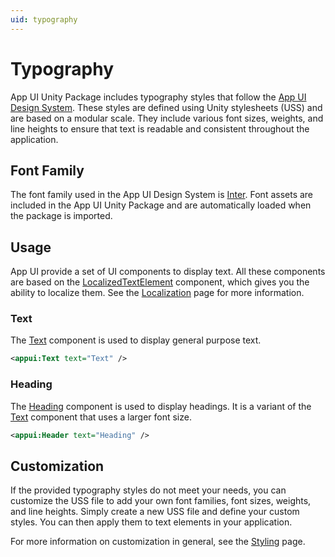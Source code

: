 ```yaml
---
uid: typography
---
```


# Typography

App UI Unity Package includes typography styles that follow the [App UI Design System](https://services.docs.internal.unity3d.com/unity-app-ui/docs/fundamentals/typography/).
These styles are defined using Unity stylesheets (USS) and are based on a modular scale.
They include various font sizes, weights, and line heights to ensure that text is readable and consistent throughout the application.

## Font Family

The font family used in the App UI Design System is [Inter](https://rsms.me/inter/).
Font assets are included in the App UI Unity Package and are automatically loaded when the package is imported.

## Usage

App UI provide a set of UI components to display text. 
All these components are based on the [LocalizedTextElement](xref:UnityEngine.Dt.App.UI.LocalizedTextElement) component,
which gives you the ability to localize them. See the [Localization](xref:localization) page for more information.

### Text

The [Text](xref:UnityEngine.Dt.App.UI.Text) component is used to display general purpose text.

```xml
<appui:Text text="Text" />
```

### Heading

The [Heading](xref:UnityEngine.Dt.App.UI.Header) component is used to display headings. 
It is a variant of the [Text](#text) component that uses a larger font size.

```xml
<appui:Header text="Heading" />
```

## Customization

If the provided typography styles do not meet your needs, you can customize the USS file to add your own font families,
font sizes, weights, and line heights. Simply create a new USS file and define your custom styles.
You can then apply them to text elements in your application.

For more information on customization in general, see the [Styling](xref:styling) page.

